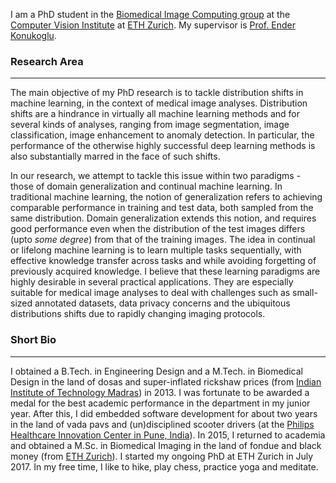 I am a PhD student in the [Biomedical Image Computing group](https://bmic.ee.ethz.ch/research.html) at the [Computer Vision Institute](http://www.vision.ee.ethz.ch/en/) at [ETH Zurich](https://www.ethz.ch/en.html). My supervisor is [Prof. Ender Konukoglu](http://www.vision.ee.ethz.ch/~kender/).

### Research Area
---
The main objective of my PhD research is to tackle distribution shifts in machine learning, in the context of medical image analyses. Distribution shifts are a hindrance in virtually all machine learning methods and for several kinds of analyses, ranging from image segmentation, image classification, image enhancement to anomaly detection. In particular, the performance of the otherwise highly successful deep learning methods is also substantially marred in the face of such shifts.

In our research, we attempt to tackle this issue within two paradigms - those of domain generalization and continual machine learning. In traditional machine learning, the notion of generalization refers to achieving comparable performance in training and test data, both sampled from the same distribution. Domain generalization extends this notion, and requires good performance even when the distribution of the test images differs (upto _some degree_) from that of the training images. The idea in continual or lifelong machine learning is to learn multiple tasks sequentially, with effective knowledge transfer across tasks and while avoiding forgetting of previously acquired knowledge. I believe that these learning paradigms are highly desirable in several practical applications. They are especially suitable for medical image analyses to deal with challenges such as small-sized annotated datasets, data privacy concerns and the ubiquitous distributions shifts due to rapidly changing imaging protocols.

### Short Bio
---
I obtained a B.Tech. in Engineering Design and a M.Tech. in Biomedical Design in the land of dosas and super-inflated rickshaw prices (from [Indian Institute of Technology Madras](https://www.iitm.ac.in/)) in 2013. I was fortunate to be awarded a medal for the best academic performance in the department in my junior year. After this, I did embedded software development for about two years in the land of vada pavs and (un)disciplined scooter drivers (at the [Philips Healthcare Innovation Center in Pune, India](https://www.philips.com/a-w/asiapac/careers/healthtech/locations/india/healthcare-innovation-centre.html)). In 2015, I returned to academia and obtained a M.Sc. in Biomedical Imaging in the land of fondue and black money (from [ETH Zurich](https://www.ethz.ch/en.html)). I started my ongoing PhD at ETH Zurich in July 2017. In my free time, I like to hike, play chess, practice yoga and meditate.
